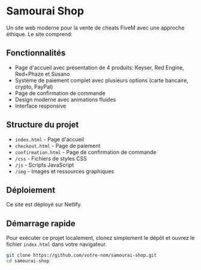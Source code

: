 # Samourai Shop

Un site web moderne pour la vente de cheats FiveM avec une approche éthique. Le site comprend:

## Fonctionnalités

- Page d'accueil avec présentation de 4 produits: Keyser, Red Engine, Red+Phaze et Susano
- Système de paiement complet avec plusieurs options (carte bancaire, crypto, PayPal)
- Page de confirmation de commande
- Design moderne avec animations fluides
- Interface responsive

## Structure du projet

- `index.html` - Page d'accueil
- `checkout.html` - Page de paiement
- `confirmation.html` - Page de confirmation de commande
- `/css` - Fichiers de styles CSS
- `/js` - Scripts JavaScript
- `/img` - Images et ressources graphiques

## Déploiement

Ce site est déployé sur Netlify.

## Démarrage rapide

Pour exécuter ce projet localement, clonez simplement le dépôt et ouvrez le fichier `index.html` dans votre navigateur.

```bash
git clone https://github.com/votre-nom/samourai-shop.git
cd samourai-shop
```